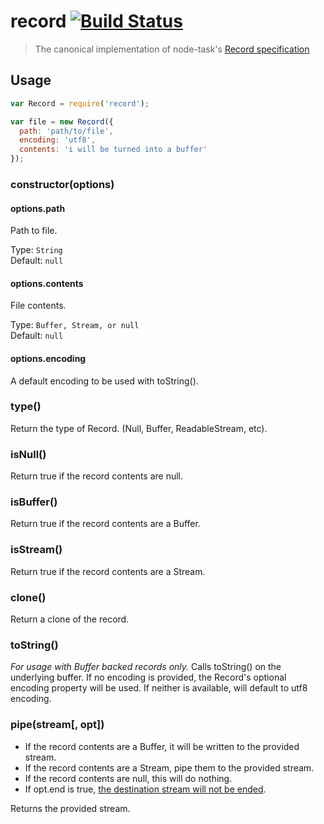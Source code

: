 # record [![Build Status](https://secure.travis-ci.org/node-task/record.png)](http://travis-ci.org/node-task/record)
> The canonical implementation of node-task's [Record specification](https://github.com/node-task/spec/wiki/Record)

## Usage

```javascript
var Record = require('record');

var file = new Record({
  path: 'path/to/file',
  encoding: 'utf8',
  contents: 'i will be turned into a buffer'
});
```

### constructor(options)

#### options.path

Path to file.

Type: `String`  
Default: `null`  

#### options.contents

File contents.

Type: `Buffer, Stream, or null`  
Default: `null`  

#### options.encoding

A default encoding to be used with toString().

### type()

Return the type of Record. (Null, Buffer, ReadableStream, etc).

### isNull()

Return true if the record contents are null.

### isBuffer()

Return true if the record contents are a Buffer.

### isStream()

Return true if the record contents are a Stream.

### clone()

Return a clone of the record.

### toString()
*For usage with Buffer backed records only.*  Calls toString() on the underlying buffer. If no encoding is provided, the Record's optional encoding property will be used. If neither is available, will default to utf8 encoding.

### pipe(stream[, opt])

- If the record contents are a Buffer, it will be written to the provided stream.
- If the record contents are a Stream, pipe them to the provided stream.
- If the record contents are null, this will do nothing.
- If opt.end is true, [the destination stream will not be ended](http://nodejs.org/api/stream.html#stream_readable_pipe_destination_options).

Returns the provided stream.
